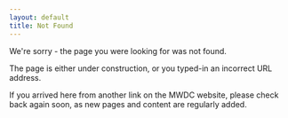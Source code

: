 ```yaml
---
layout: default
title: Not Found
---
```

<div id="page-header">We're sorry - the page you were looking for was not found.</div>

<p>The page is either under construction, or you typed-in an incorrect URL address.</p>

<p>If you arrived here from another link on the MWDC website, please check back again
soon, as new pages and content are regularly added.</p>
